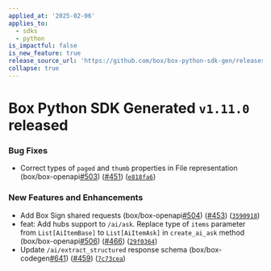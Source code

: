 ```yaml
---
applied_at: '2025-02-06'
applies_to:
  - sdks
  - python
is_impactful: false
is_new_feature: true
release_source_url: 'https://github.com/box/box-python-sdk-gen/releases/tag/v1.11.0'
collapse: true
---
```


# Box Python SDK Generated `v1.11.0` released

### Bug Fixes

* Correct types of `paged` and `thumb` properties in File representation (box/box-openapi[#503][1]) ([#451][2]) ([`e818fa6`][3])

### New Features and Enhancements

* Add Box Sign shared requests (box/box-openapi[#504][4]) ([#453][5]) ([`3590918`][6])
* feat: Add hubs support to `/ai/ask`. Replace type of `items` parameter from `List[AiItemBase]` to `List[AiItemAsk]` in `create_ai_ask` method (box/box-openapi[#506][7]) ([#466][8]) ([`29f0364`][9])
* Update `/ai/extract_structured` response schema (box/box-codegen[#641][10]) ([#459][11]) ([`7c73cea`][12])

[1]: https://github.com/box/box-python-sdk-gen/issues/503

[2]: https://github.com/box/box-python-sdk-gen/issues/451

[3]: https://github.com/box/box-python-sdk-gen/commit/e818fa6c9c80e61a293fc24ed6f1a15978681662

[4]: https://github.com/box/box-python-sdk-gen/issues/504

[5]: https://github.com/box/box-python-sdk-gen/issues/453

[6]: https://github.com/box/box-python-sdk-gen/commit/359091873d26111b82f000e7837553cc799f2433

[7]: https://github.com/box/box-python-sdk-gen/issues/506

[8]: https://github.com/box/box-python-sdk-gen/issues/466

[9]: https://github.com/box/box-python-sdk-gen/commit/29f03649f3ec1471e859609d2b8bd77ad5d09106

[10]: https://github.com/box/box-python-sdk-gen/issues/641

[11]: https://github.com/box/box-python-sdk-gen/issues/459

[12]: https://github.com/box/box-python-sdk-gen/commit/7c73ceaa8888332b23bca4d6b64ef4999f942940
